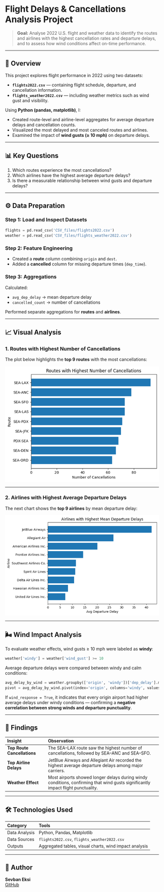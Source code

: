 # Flight Delays & Cancellations Analysis Project

> **Goal:** Analyse 2022 U.S. flight and weather data to identify the routes and airlines with the highest cancellation rates and departure delays, and to assess how wind conditions affect on-time performance.

---

## 🧭 Overview

This project explores flight performance in 2022 using two datasets:

- **`flights2022.csv`** — containing flight schedule, departure, and cancellation information.  
- **`flights_weather2022.csv`** — including weather metrics such as wind gust and visibility.

Using **Python (pandas, matplotlib)**, I:

- Created route-level and airline-level aggregates for average departure delays and cancellation counts.  
- Visualized the most delayed and most canceled routes and airlines.  
- Examined the impact of **wind gusts (≥ 10 mph)** on departure delays.

---

## 📊 Key Questions

1. Which routes experience the most cancellations?  
2. Which airlines have the highest average departure delays?  
3. Is there a measurable relationship between wind gusts and departure delays?

---

## ⚙️ Data Preparation

### Step 1: Load and Inspect Datasets

```python
flights = pd.read_csv('CSV_files/flights2022.csv')
weather = pd.read_csv('CSV_files/flights_weather2022.csv')
```

### Step 2: Feature Engineering

- Created a **route** column combining `origin` and `dest`.  
- Added a **cancelled** column for missing departure times (`dep_time`).

### Step 3: Aggregations

Calculated:

- `avg_dep_delay` → mean departure delay  
- `cancelled_count` → number of cancellations  

Performed separate aggregations for **routes** and **airlines**.

---

## 📈 Visual Analysis

### 1. Routes with Highest Number of Cancellations

The plot below highlights the **top 9 routes** with the most cancellations:

![Routes with Highest Number of Cancellations](Assets/asset1.png)

---

### 2. Airlines with Highest Average Departure Delays

The next chart shows the **top 9 airlines** by mean departure delay:

![Airlines with Highest Mean Departure Delays](Assets/asset2.png)

---

## 🌬️ Wind Impact Analysis

To evaluate weather effects, wind gusts ≥ 10 mph were labeled as **windy**:

```python
weather['windy'] = weather['wind_gust'] >= 10
```

Average departure delays were compared between windy and calm conditions:

```python
avg_delay_by_wind = weather.groupby(['origin', 'windy'])['dep_delay'].mean().reset_index()
pivot = avg_delay_by_wind.pivot(index='origin', columns='windy', values='avg_dep_delay')
```

If `wind_response = True`, it indicates that every origin airport had higher average delays under windy conditions — confirming a **negative correlation between strong winds and departure punctuality**.

---

## 🧩 Findings

| Insight | Observation |
| :-- | :-- |
| **Top Route Cancellations** | The SEA–LAX route saw the highest number of cancellations, followed by SEA–ANC and SEA–SFO. |
| **Top Airline Delays** | JetBlue Airways and Allegiant Air recorded the highest average departure delays among major carriers. |
| **Weather Effect** | Most airports showed longer delays during windy conditions, confirming that wind gusts significantly impact flight punctuality. |

---

## 🛠️ Technologies Used

| Category | Tools |
| :-- | :-- |
| Data Analysis | Python, Pandas, Matplotlib |
| Data Sources | `flights2022.csv`, `flights_weather2022.csv` |
| Outputs | Aggregated tables, visual charts, wind impact analysis |

---

## 👤 Author

**Sevban Eksi**  
[GitHub](https://github.com/st3kin) 
